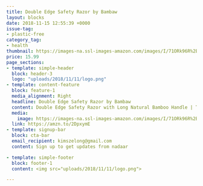 ```yaml
---
title: Double Edge Safety Razor by Bambaw
layout: blocks
date: 2018-11-15 12:55:39 +0000
issue-tag:
- plastic-free
category_tag:
- health
thumbnail: https://images-na.ssl-images-amazon.com/images/I/71ORk96R%2BwL._SL1500_.jpg
price: 15.99
page_sections:
- template: simple-header
  block: header-3
  logo: "uploads/2018/11/11/logo.png"
- template: content-feature
  block: feature-1
  media_alignment: Right
  headline: Double Edge Safety Razor by Bambaw 
  content: Double Edge Safety Razor with Long Natural Bamboo Handle | The Perfect Shave | High Quality | Sustainable and Durable | Environmentally Friendly |Fits All Double Edge Razor Blades | Bambaw
  media:
    image: https://images-na.ssl-images-amazon.com/images/I/71ORk96R%2BwL._SL1500_.jpg
  link: https://amzn.to/2DpxymE
- template: signup-bar
  block: cta-bar
  email_recipient: kimszelong@gmail.com
  content: Sign up to get updates from nadaar

- template: simple-footer
  block: footer-1
  content: <img src="uploads/2018/11/11/logo.png">

---
```

